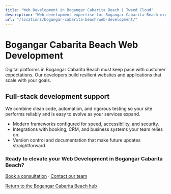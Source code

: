 ```yaml
---
title: "Web Development in Bogangar Cabarita Beach | Tweed Cloud"
description: "Web development expertise for Bogangar Cabarita Beach organisations that need dependable platforms."
url: "/locations/bogangar-cabarita-beach/web-development/"
---
```


# Bogangar Cabarita Beach Web Development

Digital platforms in Bogangar Cabarita Beach must keep pace with customer expectations. Our developers build resilient websites and applications that scale with your goals.

## Full-stack development support

We combine clean code, automation, and rigorous testing so your site performs reliably and is easy to evolve as your services expand.

- Modern frameworks configured for speed, accessibility, and security.
- Integrations with booking, CRM, and business systems your team relies on.
- Version control and documentation that make future updates straightforward.

### Ready to elevate your Web Development in Bogangar Cabarita Beach?

[Book a consultation](/consultation/) · [Contact our team](/contact/)

[Return to the Bogangar Cabarita Beach hub](/locations/bogangar-cabarita-beach/)
